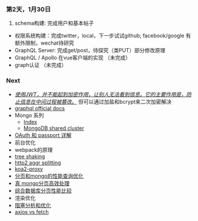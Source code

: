 ### 第2天，1月30日
1. schema构建: 完成用户和基本帖子
- 权限系统构建：完成twitter，local，下一步试试github; facebook/google 有额外限制，wechat待研究
- GraphQL Server: 完成get/post，待探究（类PUT）部分修改原理
- GraphQL / Apollo 在vue客户端的实现 （未完成）
- graph认证 （未完成）


### Next
- [_使用JWT，并不能起到加密作用，让别人无法看到信息。它的主要作用是，防止信息在中间过程被篡改。_](http://marshal.ohtly.com/2016/05/10/using-jwt-with-nodejs/)
      但可以通过加盐和bcrypt来二次加密解决
- [graphql official docs](https://facebook.github.io/graphql/#sec-Overview)
- Mongo 系列
    - [Index](http://www.mongoing.com/archives/2797)
    - [MongoDB shared cluster](http://www.mongoing.com/archives/2782)
- [OAuth 和 passport 详解](http://www.moye.me/2014/10/01/oauth-2-0%E5%92%8Cpassport/)
- 前台优化
- webpack的原理
- [tree shaking](https://blog.engineyard.com/2016/tree-shaking)
- [http2 aggr splitting](https://github.com/webpack/webpack/tree/master/examples/http2-aggressive-splitting)
- [koa2-proxy](https://www.npmjs.com/package/koa2-proxy)
- [分页和mongo的性能查询优化](http://nodeonly.com/2015/07/04/mongo-paging/)
- [真 mongo分页高效处理](http://stackoverflow.com/questions/20960815/range-query-for-mongodb-pagination)
- [综合数据库分页性能比较](http://blog.sina.com.cn/s/blog_56545fd30101442b.html)
- 渲染优化
- [阻塞分析和优化](https://gold.xitu.io/post/587f4afb61ff4b00651b3c18)
- [axios vs fetch](https://github.com/mzabriskie/axios/issues/314)